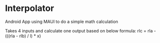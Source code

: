 # Interpolator
Android App using MAUI to do a simple math calculation

Takes 4 inputs and calculate one output based on below formula:
rlc = rla - (((rla - rlb) / l) * x)
